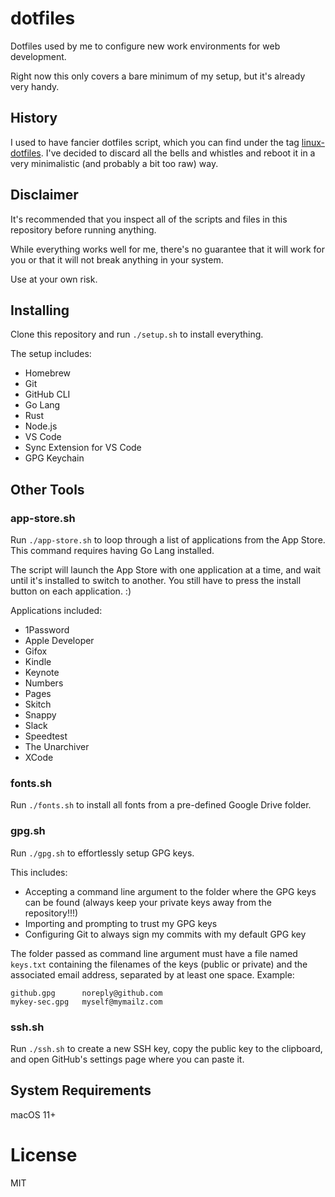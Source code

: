 # dotfiles

Dotfiles used by me to configure new work environments for web development.

Right now this only covers a bare minimum of my setup, but it's already very handy.

## History

I used to have fancier dotfiles script, which you can find under the tag [linux-dotfiles](https://github.com/fmoliveira/dotfiles/tree/linux-dotfiles). I've decided to discard all the bells and whistles and reboot it in a very minimalistic (and probably a bit too raw) way.

## Disclaimer

It's recommended that you inspect all of the scripts and files in this repository before running anything.

While everything works well for me, there's no guarantee that it will work for you or that it will not break anything in your system.

Use at your own risk.

## Installing

Clone this repository and run `./setup.sh` to install everything.

The setup includes:

- Homebrew
- Git
- GitHub CLI
- Go Lang
- Rust
- Node.js
- VS Code
- Sync Extension for VS Code
- GPG Keychain

## Other Tools

### app-store.sh

Run `./app-store.sh` to loop through a list of applications from the App Store. This command requires having Go Lang installed.

The script will launch the App Store with one application at a time, and wait until it's installed to switch to another. You still have to press the install button on each application. :)

Applications included:

- 1Password
- Apple Developer
- Gifox
- Kindle
- Keynote
- Numbers
- Pages
- Skitch
- Snappy
- Slack
- Speedtest
- The Unarchiver
- XCode

### fonts.sh

Run `./fonts.sh` to install all fonts from a pre-defined Google Drive folder.

### gpg.sh

Run `./gpg.sh` to effortlessly setup GPG keys.

This includes:

- Accepting a command line argument to the folder where the GPG keys can be found (always keep your private keys away from the repository!!!)
- Importing and prompting to trust my GPG keys
- Configuring Git to always sign my commits with my default GPG key

The folder passed as command line argument must have a file named `keys.txt` containing the filenames of the keys (public or private) and the associated email address, separated by at least one space. Example:

```
github.gpg      noreply@github.com
mykey-sec.gpg   myself@mymailz.com
```

### ssh.sh

Run `./ssh.sh` to create a new SSH key, copy the public key to the clipboard, and open GitHub's settings page where you can paste it.

## System Requirements

macOS 11+

# License

MIT
